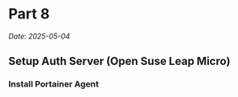 # Part 8

*Date: 2025-05-04*

## Setup Auth Server (Open Suse Leap Micro)

### Install Portainer Agent

```bash
```
